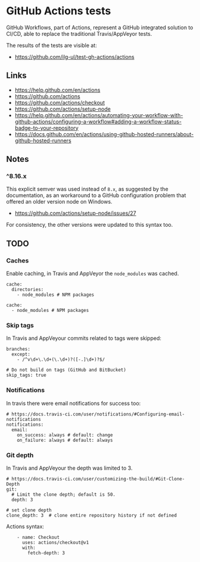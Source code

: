 # GitHub Actions tests

GitHub Workflows, part of Actions, represent a GitHub integrated
solution to CI/CD, able to replace
the traditional Travis/AppVeyor tests.

The results of the tests are visible at:

- https://github.com/ilg-ul/test-gh-actions/actions

## Links

- https://help.github.com/en/actions
- https://github.com/actions
- https://github.com/actions/checkout
- https://github.com/actions/setup-node
- https://help.github.com/en/actions/automating-your-workflow-with-github-actions/configuring-a-workflow#adding-a-workflow-status-badge-to-your-repository
- https://docs.github.com/en/actions/using-github-hosted-runners/about-github-hosted-runners

## Notes

### ^8.16.x

This explicit semver was used instead of `8.x`, as suggested by the
documentation, as an workaround to a GitHub configuration problem
that offered an older version node on Windows.

- https://github.com/actions/setup-node/issues/27

For consistency, the other versions were updated to this syntax too.

## TODO

### Caches

Enable caching, in Travis and AppVeyor the `node_modules` was cached.

```
cache:
  directories:
    - node_modules # NPM packages
```

```
cache:
  - node_modules # NPM packages
```

### Skip tags

In Travis and AppVeyour commits related to tags were skipped:

```
branches:
  except:
    - /^v\d+\.\d+(\.\d+)?([-.]\d+)?$/
```

```
# Do not build on tags (GitHub and BitBucket)
skip_tags: true
```

### Notifications

In travis there were email notifications for success too:

```
# https://docs.travis-ci.com/user/notifications/#Configuring-email-notifications
notifications:
  email:
    on_success: always # default: change
    on_failure: always # default: always
```

### Git depth

In Travis and AppVeyour the depth was limited to 3.

```
# https://docs.travis-ci.com/user/customizing-the-build/#Git-Clone-Depth
git:
  # Limit the clone depth; default is 50.
  depth: 3
```

```
# set clone depth
clone_depth: 3  # clone entire repository history if not defined
```

Actions syntax:

```
    - name: Checkout
      uses: actions/checkout@v1
      with:
        fetch-depth: 3
```

